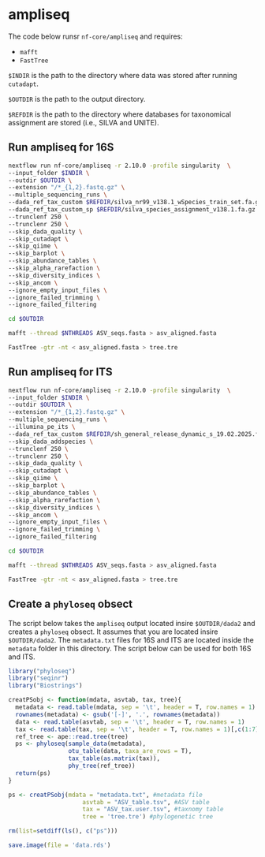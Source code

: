 # ampliseq

The code below runsr `nf-core/ampliseq` and requires:
* `mafft`
* `FastTree`

`$INDIR` is the path to the directory where data was stored after running `cutadapt`.

`$OUTDIR` is the path to the output directory.

`$REFDIR` is the path to the directory where databases for taxonomical assignment are stored (i.e., SILVA and UNITE).

## Run ampliseq for 16S

```bash
nextflow run nf-core/ampliseq -r 2.10.0 -profile singularity  \
--input_folder $INDIR \
--outdir $OUTDIR \
--extension "/*_{1,2}.fastq.gz" \
--multiple_sequencing_runs \
--dada_ref_tax_custom $REFDIR/silva_nr99_v138.1_wSpecies_train_set.fa.gz \
--dada_ref_tax_custom_sp $REFDIR/silva_species_assignment_v138.1.fa.gz \
--trunclenf 250 \
--trunclenr 250 \
--skip_dada_quality \
--skip_cutadapt \
--skip_qiime \
--skip_barplot \
--skip_abundance_tables \
--skip_alpha_rarefaction \
--skip_diversity_indices \
--skip_ancom \
--ignore_empty_input_files \
--ignore_failed_trimming \
--ignore_failed_filtering

cd $OUTDIR

mafft --thread $NTHREADS ASV_seqs.fasta > asv_aligned.fasta

FastTree -gtr -nt < asv_aligned.fasta > tree.tre
```

## Run ampliseq for ITS

```bash
nextflow run nf-core/ampliseq -r 2.10.0 -profile singularity  \
--input_folder $INDIR \
--outdir $OUTDIR \
--extension "/*_{1,2}.fastq.gz" \
--multiple_sequencing_runs \
--illumina_pe_its \
--dada_ref_tax_custom $REFDIR/sh_general_release_dynamic_s_19.02.2025.fasta \
--skip_dada_addspecies \
--trunclenf 250 \
--trunclenr 250 \
--skip_dada_quality \
--skip_cutadapt \
--skip_qiime \
--skip_barplot \
--skip_abundance_tables \
--skip_alpha_rarefaction \
--skip_diversity_indices \
--skip_ancom \
--ignore_empty_input_files \
--ignore_failed_trimming \
--ignore_failed_filtering

cd $OUTDIR

mafft --thread $NTHREADS ASV_seqs.fasta > asv_aligned.fasta

FastTree -gtr -nt < asv_aligned.fasta > tree.tre
```

## Create a `phyloseq` obsect

The script below takes the `ampliseq` output located insire `$OUTDIR/dada2` and creates a `phyloseq` obsect. It assumes that you are located insire `$OUTDIR/dada2`. The `metadata.txt` files for 16S and ITS are located inside the `metadata` folder in this directory. The script below can be used for both 16S and ITS.

```R
library("phyloseq")
library("seqinr")
library("Biostrings")

creatPSobj <- function(mdata, asvtab, tax, tree){
  metadata <- read.table(mdata, sep = '\t', header = T, row.names = 1)
  rownames(metadata) <- gsub('[-]', '.', rownames(metadata))
  data <- read.table(asvtab, sep = '\t', header = T, row.names = 1)
  tax <- read.table(tax, sep = '\t', header = T, row.names = 1)[,c(1:7)]
  ref_tree <- ape::read.tree(tree)
  ps <- phyloseq(sample_data(metadata),
                 otu_table(data, taxa_are_rows = T),
                 tax_table(as.matrix(tax)),
                 phy_tree(ref_tree))
  return(ps)
}

ps <- creatPSobj(mdata = "metadata.txt", #metadata file
                     asvtab = "ASV_table.tsv", #ASV table
                     tax = "ASV_tax.user.tsv", #taxnomy table
                     tree = 'tree.tre') #phylogenetic tree

rm(list=setdiff(ls(), c("ps")))

save.image(file = 'data.rds')
```
